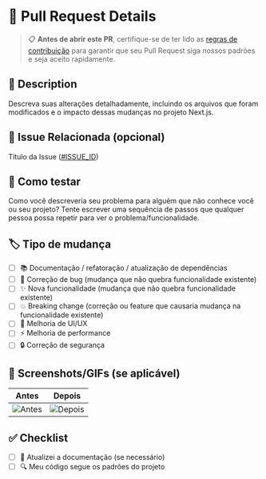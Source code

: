 # 🚀 Pull Request Details

> 📋 **Antes de abrir este PR**, certifique-se de ter lido as [regras de contribuição](../CONTRIBUTING.md) para garantir que seu Pull Request siga nossos padrões e seja aceito rapidamente.

## 📝 Description

Descreva suas alterações detalhadamente, incluindo os arquivos que foram modificados e o impacto dessas mudanças no projeto Next.js.

## 🔗 Issue Relacionada (opcional)

Título da Issue ([#ISSUE_ID](http://github.com/link_for_issue))

## 🧪 Como testar

Como você descreveria seu problema para alguém que não conhece você ou seu projeto?
Tente escrever uma sequência de passos que qualquer pessoa possa repetir para ver o problema/funcionalidade.

## 🏷️ Tipo de mudança

<!--- Que tipos de mudanças seu código introduz? Marque um `x` em todas as caixas que se aplicam: -->

- [ ] 📚 Documentação / refatoração / atualização de dependências
- [ ] 🐛 Correção de bug (mudança que não quebra funcionalidade existente)
- [ ] ✨ Nova funcionalidade (mudança que não quebra funcionalidade existente)
- [ ] 💥 Breaking change (correção ou feature que causaria mudança na funcionalidade existente)
- [ ] 🎨 Melhoria de UI/UX
- [ ] ⚡ Melhoria de performance
- [ ] 🔒 Correção de segurança

## 📱 Screenshots/GIFs (se aplicável)

<!--- Adicione screenshots ou GIFs para mudanças visuais -->

| Antes         | Depois         |
| ------------- | -------------- |
| ![Antes](url) | ![Depois](url) |

## ✅ Checklist

- [ ] 📖 Atualizei a documentação (se necessário)
- [ ] 🔍 Meu código segue os padrões do projeto
